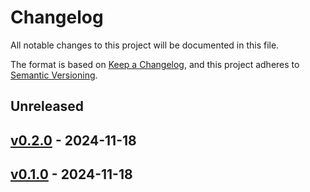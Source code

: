 # Changelog

All notable changes to this project will be documented in this file.

The format is based on [Keep a Changelog](https://keepachangelog.com/en/1.0.0/),
and this project adheres to [Semantic Versioning](https://semver.org/spec/v2.0.0.html).

## Unreleased

## [v0.2.0](https://github.com/jesstruck/glitter/releases/tag/v0.2.0) - 2024-11-18

## [v0.1.0](https://github.com/jesstruck/glitter/releases/tag/v0.1.0) - 2024-11-18
